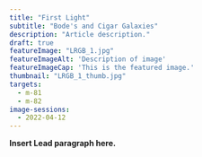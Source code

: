 ```yaml
---
title: "First Light"
subtitle: "Bode's and Cigar Galaxies"
description: "Article description."
draft: true
featureImage: "LRGB_1.jpg"
featureImageAlt: 'Description of image'
featureImageCap: 'This is the featured image.'
thumbnail: "LRGB_1_thumb.jpg"
targets:
  - m-81
  - m-82
image-sessions:
  - 2022-04-12
---
```


**Insert Lead paragraph here.**
